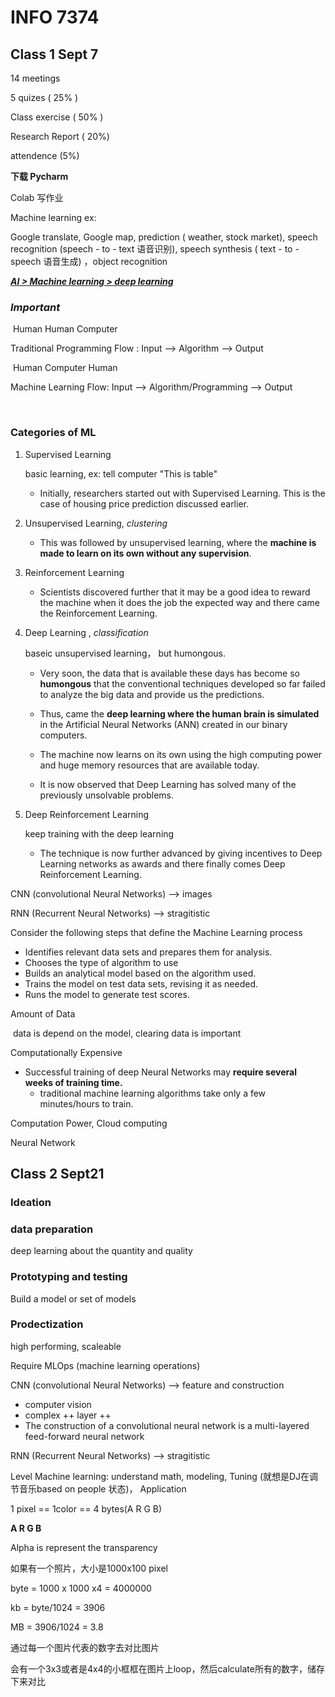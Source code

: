 # INFO 7374



## Class 1 Sept 7

14 meetings

5 quizes ( 25% )

Class exercise ( 50% )

Research Report ( 20%)

attendence (5%)



**下载 Pycharm** 

Colab 写作业



Machine learning ex:

Google translate, Google map, prediction ( weather, stock market),  speech recognition (speech - to - text 语音识别), speech synthesis ( text - to - speech 语音生成) ，object recognition 



**<u>*AI >  Machine learning > deep learning*</u>**



### ***Important***

​														Human		Human 			Computer

Traditional Programming Flow : Input  -->  Algorithm  -->     Output

​											   Human		    	Computer								   Human

Machine Learning Flow: 	Input 	--> 	Algorithm/Programming 	--> 	Output

​										

### Categories of ML

1. Supervised Learning

   basic learning,  ex: tell computer "This is table"

   - Initially, researchers started out with Supervised Learning. This is the case of housing price prediction discussed earlier.

2. Unsupervised Learning, *clustering*

   - This was followed by unsupervised learning, where the **machine is made to learn on its own without any supervision**.

3. Reinforcement Learning

   - Scientists discovered further that it may be a good idea to reward the machine when it does the job the expected way and there came the Reinforcement Learning.

4. Deep Learning ,  *classification*

   baseic unsupervised learning， but humongous. 

   - Very soon, the data that is available these days has become so **humongous** that the conventional techniques developed so far failed to analyze the big data and provide us the predictions.

   - Thus, came the **deep learning where the human brain is simulated** in the Artificial Neural Networks (ANN) created in our binary computers.

   - The machine now learns on its own using the high computing power and huge memory resources that are available today.

   - It is now observed that Deep Learning has solved many of the previously unsolvable problems.

5. Deep Reinforcement Learning

   keep training with the deep learning

   - The technique is now further advanced by giving incentives to Deep Learning networks as awards and there finally comes Deep Reinforcement Learning.



CNN (convolutional Neural Networks) --> images

RNN (Recurrent Neural Networks) --> stragitistic



Consider the following steps that define the Machine Learning process

- Identifies relevant data sets and prepares them for analysis.
- Chooses the type of algorithm to use
- Builds an analytical model based on the algorithm used.
- Trains the model on test data sets, revising it as needed.
- Runs the model to generate test scores.



Amount of Data

​	data is depend on the model, clearing data is important

Computationally Expensive

- Successful training of deep Neural Networks may **require several weeks of training time.**
  - traditional machine learning algorithms take only a few minutes/hours to train.



Computation Power, Cloud computing

Neural Network



## Class 2 Sept21

### Ideation

### data preparation

deep learning about the quantity and quality

### Prototyping and testing

Build a model or set of models

### Prodectization

high performing, scaleable



Require MLOps (machine learning operations)



CNN (convolutional Neural Networks) --> feature and construction

- computer vision
- complex ++ layer ++ 
- The construction of a convolutional neural network is a multi-layered feed-forward neural network

RNN (Recurrent Neural Networks) --> stragitistic



Level Machine learning: understand math, modeling, Tuning (就想是DJ在调节音乐based on people 状态)， Application



1 pixel  == 1color  == 4 bytes(A R G B)

**A R G B** 

Alpha is represent the transparency

如果有一个照片，大小是1000x100 pixel

byte  = 1000 x 1000 x4 = 4000000 

kb = byte/1024 = 3906

MB = 3906/1024 = 3.8



通过每一个图片代表的数字去对比图片

会有一个3x3或者是4x4的小框框在图片上loop，然后calculate所有的数字，储存下来对比



